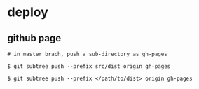 # deploy

## github page

```
# in master brach, push a sub-directory as gh-pages

$ git subtree push --prefix src/dist origin gh-pages

$ git subtree push --prefix </path/to/dist> origin gh-pages
```

